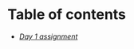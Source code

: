 # Table of contents

- [*Day 1 assignment*](class-01.md)
<!-- - [*Day 2 assignment*](class-02.md)
- [*Day 3 assignment*](class-03.md)
- [*Day 4 assignment*](class-04.md)
- [*Day 5 assignment*](class-05.md)
- [*Day 6 assignment*](class-06.md)
- [*Day 7 assignment*](class-07.md)
- [*Day 8 assignment*](class-08.md)
- [*Day 9 assignment*](class-09.md)
- [*Day 10 assignment*](class-10.md)
- [*Day 11 assignment*](class-11.md)
- [*Day 12 assignment*](class-12.md)
- [*Day 13 assignment*](class-13.md)
- [*Day 14a assignment*](class-14a.md)
- [*Day 14b assignment*](class-14b.md)
- *Day 15 assignment*
- *Code 102 Reading assignments(old)* -->
